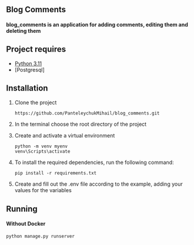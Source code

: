 ## Blog Comments 

#### blog_comments is an application for adding comments, editing them and deleting them

## Project requires

- [Python 3.11](https://www.python.org/downloads/)
- [Postgresql]

## Installation

1. Clone the project
    ```bash
    https://github.com/PanteleychukMihail/blog_comments.git
    ```

2. In the terminal choose the root directory of the project
 

3. Create and activate a virtual environment
   
    ```
    python -m venv myenv
    venv\Scripts\activate
    ```   
   
4. To install the required dependencies, run the following command:
    ```
   pip install -r requirements.txt   
   ```
5. Create and fill out the .env file according to the example, adding your values ​​for the variables 



## Running
#### Without Docker
```bash
python manage.py runserver      
```
